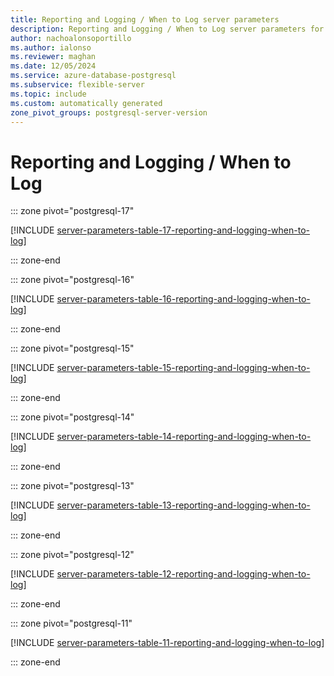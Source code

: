```yaml
---
title: Reporting and Logging / When to Log server parameters
description: Reporting and Logging / When to Log server parameters for Azure Database for PostgreSQL - Flexible Server.
author: nachoalonsoportillo
ms.author: ialonso
ms.reviewer: maghan
ms.date: 12/05/2024
ms.service: azure-database-postgresql
ms.subservice: flexible-server
ms.topic: include
ms.custom: automatically generated
zone_pivot_groups: postgresql-server-version
---
```

# Reporting and Logging / When to Log


::: zone pivot="postgresql-17"

[!INCLUDE [server-parameters-table-17-reporting-and-logging-when-to-log](./includes/server-parameters-table-17-reporting-and-logging-when-to-log.md)]

::: zone-end


::: zone pivot="postgresql-16"

[!INCLUDE [server-parameters-table-16-reporting-and-logging-when-to-log](./includes/server-parameters-table-16-reporting-and-logging-when-to-log.md)]

::: zone-end


::: zone pivot="postgresql-15"

[!INCLUDE [server-parameters-table-15-reporting-and-logging-when-to-log](./includes/server-parameters-table-15-reporting-and-logging-when-to-log.md)]

::: zone-end


::: zone pivot="postgresql-14"

[!INCLUDE [server-parameters-table-14-reporting-and-logging-when-to-log](./includes/server-parameters-table-14-reporting-and-logging-when-to-log.md)]

::: zone-end


::: zone pivot="postgresql-13"

[!INCLUDE [server-parameters-table-13-reporting-and-logging-when-to-log](./includes/server-parameters-table-13-reporting-and-logging-when-to-log.md)]

::: zone-end


::: zone pivot="postgresql-12"

[!INCLUDE [server-parameters-table-12-reporting-and-logging-when-to-log](./includes/server-parameters-table-12-reporting-and-logging-when-to-log.md)]

::: zone-end


::: zone pivot="postgresql-11"

[!INCLUDE [server-parameters-table-11-reporting-and-logging-when-to-log](./includes/server-parameters-table-11-reporting-and-logging-when-to-log.md)]

::: zone-end


